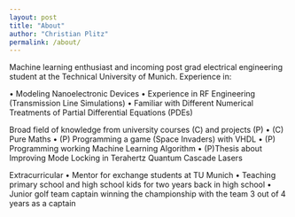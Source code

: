 ```yaml
---
layout: post
title: "About"
author: "Christian Plitz"
permalink: /about/
---
```


Machine learning enthusiast and incoming post grad electrical engineering student at the Technical University of Munich. Experience in: 

• Modeling Nanoelectronic Devices 
• Experience in RF Engineering (Transmission Line Simulations)
• Familiar with Different Numerical Treatments of Partial Differential Equations (PDEs)

Broad field of knowledge from university courses (C) and projects (P)
• (C) Pure Maths 
• (P) Programming a game (Space Invaders) with VHDL 
• (P) Programming working Machine Learning Algorithm
• (P)Thesis about Improving Mode Locking in Terahertz Quantum Cascade Lasers 

Extracurricular
• Mentor for exchange students at TU Munich
• Teaching primary school and high school kids for two years back in high school
• Junior golf team captain winning the championship with the team 3 out of 4 years as a captain

